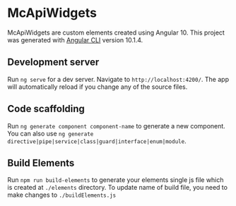 # McApiWidgets

McApiWidgets are custom elements created using Angular 10.
This project was generated with [Angular CLI](https://github.com/angular/angular-cli) version 10.1.4.

## Development server

Run `ng serve` for a dev server. Navigate to `http://localhost:4200/`. The app will automatically reload if you change any of the source files.

## Code scaffolding

Run `ng generate component component-name` to generate a new component. You can also use `ng generate directive|pipe|service|class|guard|interface|enum|module`.

## Build Elements

Run `npm run build-elements` to generate your elements single js file which is created at `./elements` directory. To update name of build file, you need to make changes to `./buildElements.js`
